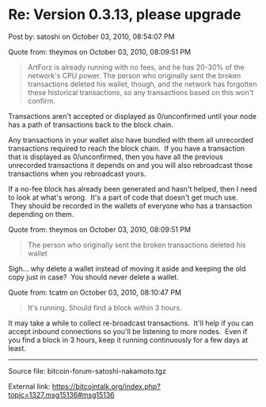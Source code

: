 # Re: Version 0.3.13, please upgrade

Post by: satoshi on October 03, 2010, 08:54:07 PM

Quote from: theymos on October 03, 2010, 08:09:51 PM

> ArtForz is already running with no fees, and he has 20-30% of the network's CPU power. The person who originally sent the broken transactions deleted his wallet, though, and the network has forgotten these historical transactions, so any transactions based on this won't confirm.

Transactions aren't accepted or displayed as 0/unconfirmed until your node has a path of transactions back to the block chain.

Any transactions in your wallet also have bundled with them all unrecorded transactions required to reach the block chain. &nbsp;If you have a transaction that is displayed as 0/unconfirmed, then you have all the previous unrecorded transactions it depends on and you will also rebroadcast those transactions when you rebroadcast yours.

If a no-fee block has already been generated and hasn't helped, then I need to look at what's wrong. &nbsp;It's a part of code that doesn't get much use. &nbsp;They should be recorded in the wallets of everyone who has a transaction depending on them.

Quote from: theymos on October 03, 2010, 08:09:51 PM

> The person who originally sent the broken transactions deleted his wallet

Sigh... why delete a wallet instead of moving it aside and keeping the old copy just in case? &nbsp;You should never delete a wallet.

Quote from: tcatm on October 03, 2010, 08:10:47 PM

> It's running. Should find a block within 3 hours.

It may take a while to collect re-broadcast transactions. &nbsp;It'll help if you can accept inbound connections so you'll be listening to more nodes. &nbsp;Even if you find a block in 3 hours, keep it running continuously for a few days at least.

---

Source file: bitcoin-forum-satoshi-nakamoto.tgz

External link: https://bitcointalk.org/index.php?topic=1327.msg15136#msg15136
